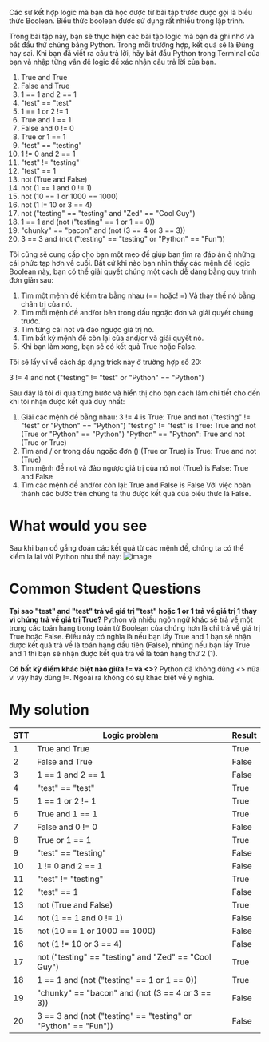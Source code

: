 Các sự kết hợp logic mà bạn đã học được từ bài tập trước được gọi là biểu thức Boolean. Biểu thức boolean được sử dụng rất nhiều trong lập trình. 

Trong bài tập này, bạn sẽ thực hiện các bài tập logic mà bạn đã ghi nhớ và bắt đầu thử chúng bằng Python. Trong mỗi trường hợp, kết quả sẽ là Đúng hay sai. Khi bạn đã viết ra câu trả lời, hãy bắt đầu Python trong Terminal của bạn và nhập từng vấn đề logic để xác nhận câu trả lời của bạn. 

1. True and True
2. False and True
3. 1 == 1 and 2 == 1
4. "test" == "test"
5. 1 == 1 or 2 != 1
6. True and 1 == 1
7. False and 0 != 0
8. True or 1 == 1
9. "test" == "testing"
10. 1 != 0 and 2 == 1
11. "test" != "testing"
12. "test" == 1
13. not (True and False)
14. not (1 == 1 and 0 != 1)
15. not (10 == 1 or 1000 == 1000)
16. not (1 != 10 or 3 == 4)
17. not ("testing" == "testing" and "Zed" == "Cool Guy")
18. 1 == 1 and (not ("testing" == 1 or 1 == 0))
19. "chunky" == "bacon" and (not (3 == 4 or 3 == 3))
20. 3 == 3 and (not ("testing" == "testing" or "Python" == "Fun"))

Tôi cũng sẽ cung cấp cho bạn một mẹo để giúp bạn tìm ra đáp án ở những cái phức tạp hơn về cuối.
Bất cứ khi nào bạn nhìn thấy các mệnh đề logic Boolean này, bạn có thể giải quyết chúng một cách dễ dàng bằng quy trình đơn giản sau:
1. Tìm một mệnh đề kiểm tra bằng nhau (== hoặc! =) Và thay thế nó bằng chân trị của nó.
2. Tìm mỗi mệnh đề and/or bên trong dấu ngoặc đơn và giải quyết chúng trước.
3. Tìm từng cái not và đảo ngược giá trị nó.
4. Tìm bất kỳ mệnh đề còn lại của  and/or và giải quyết nó.
5. Khi bạn làm xong, bạn sẽ có  kết quả True hoặc False.

Tôi sẽ lấy ví về cách áp dụng trick này ở trường hợp số 20:

3 != 4 and not ("testing" != "test" or "Python" == "Python")

Sau đây là tôi đi qua từng bước và hiển thị cho bạn cách làm chi tiết cho đến khi tôi nhận được kết quả duy nhất:

1. Giải các mệnh đề bằng nhau:
3 != 4 is True: True and not ("testing" != "test" or "Python" == "Python")
"testing" != "test" is True: True and not (True or "Python" == "Python")
"Python" == "Python": True and not (True or True)
2. Tìm and / or trong dấu ngoặc đơn ()
(True or True) is True: True and not (True)
3. Tìm mệnh đề not và đảo ngược giá trị của nó
not (True) is False: True and False
4. Tìm các mệnh đề and/or còn lại:
True and False is False
Với việc hoàn thành các bước trên chúng ta thu được kết quả của biểu thức là False.
# What would you see
Sau khi bạn cố gắng đoán các kết quả từ các mệnh đề, chúng ta có thể kiểm la lại với Python như thế này:
![image](https://user-images.githubusercontent.com/83932775/128553254-f70fdb01-038e-4c75-9ccc-5588eaf69397.png)
# Common Student Questions
**Tại sao "test" and "test" trả về giá trị "test" hoặc 1 or 1 trả về giá trị 1 thay vì chúng trả về giá trị True?** Python và nhiều ngôn ngữ khác sẽ trả về một trong các toán hạng trong toán tử Boolean của chúng hơn là chỉ trả về giá trị True hoặc False. Điều này có nghĩa là nếu bạn lấy True and 1 bạn sẽ nhận được kết quả trả về là toán hạng đầu tiên (False), nhứng nếu bạn lấy True and 1 thì bạn sẽ nhận được kết quả trả về là toán hạng thứ 2 (1).

**Có bất kỳ điểm khác biệt nào giữa != và <>?** Python đã không dùng <> nữa vì vậy hãy dùng !=. Ngoài ra không có sự khác biệt về ý nghĩa.

# My solution
|STT|Logic problem|Result|
|---|----|----|
|1| True and True|True|
|2| False and True|False|
|3| 1 == 1 and 2 == 1|False|
|4| "test" == "test"|True|
|5| 1 == 1 or 2 != 1|True|
|6| True and 1 == 1|True|
|7| False and 0 != 0|False|
|8| True or 1 == 1|True|
|9| "test" == "testing"|False|
|10| 1 != 0 and 2 == 1|False|
|11| "test" != "testing"|True|
|12| "test" == 1|False|
|13| not (True and False)|True|
|14| not (1 == 1 and 0 != 1)|False|
|15| not (10 == 1 or 1000 == 1000)|False|
|16| not (1 != 10 or 3 == 4)|False|
|17| not ("testing" == "testing" and "Zed" == "Cool Guy")|True|
|18| 1 == 1 and (not ("testing" == 1 or 1 == 0))|True|
|19| "chunky" == "bacon" and (not (3 == 4 or 3 == 3))|False|
|20| 3 == 3 and (not ("testing" == "testing" or "Python" == "Fun"))|False|
